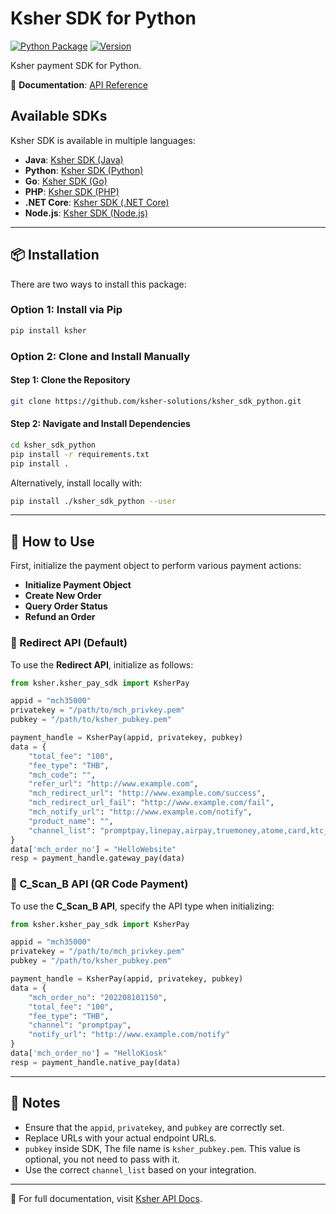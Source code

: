 # Ksher SDK for Python

[![Python Package](https://github.com/ksher-solutions/ksher_sdk_python/actions/workflows/python-publish.yml/badge.svg)](https://github.com/ksher-solutions/ksher_sdk_python/actions/workflows/python-publish.yml)
[![Version](https://img.shields.io/pypi/v/ksher)](https://pypi.org/project/ksher/)

Ksher payment SDK for Python.

📄 **Documentation**: [API Reference](http://api.ksher.net)

## Available SDKs
Ksher SDK is available in multiple languages:
- **Java**: [Ksher SDK (Java)](https://github.com/ksher-api/ksher-sdk/tree/master/java)
- **Python**: [Ksher SDK (Python)](https://github.com/ksher-solutions/ksher_sdk_python)
- **Go**: [Ksher SDK (Go)](https://github.com/ksher-api/ksher-sdk/tree/master/go)
- **PHP**: [Ksher SDK (PHP)](https://github.com/ksher-api/ksher-sdk/tree/master/php)
- **.NET Core**: [Ksher SDK (.NET Core)](https://github.com/ksher-api/ksher-sdk/tree/master/netcore)
- **Node.js**: [Ksher SDK (Node.js)](https://github.com/ksher-solutions/ksher_sdk_nodejs)

---

## 📦 Installation

There are two ways to install this package:

### Option 1: Install via Pip
```sh
pip install ksher
```

### Option 2: Clone and Install Manually
#### Step 1: Clone the Repository
```sh
git clone https://github.com/ksher-solutions/ksher_sdk_python.git
```

#### Step 2: Navigate and Install Dependencies
```sh
cd ksher_sdk_python
pip install -r requirements.txt
pip install .
```

Alternatively, install locally with:
```sh
pip install ./ksher_sdk_python --user
```

---

## 🚀 How to Use
First, initialize the payment object to perform various payment actions:
- **Initialize Payment Object**
- **Create New Order**
- **Query Order Status**
- **Refund an Order**

### 🔹 Redirect API (Default)
To use the **Redirect API**, initialize as follows:
```python
from ksher.ksher_pay_sdk import KsherPay

appid = "mch35000"
privatekey = "/path/to/mch_privkey.pem"
pubkey = "/path/to/ksher_pubkey.pem"

payment_handle = KsherPay(appid, privatekey, pubkey)
data = {
    "total_fee": "100",
    "fee_type": "THB",
    "mch_code": "",
    "refer_url": "http://www.example.com",
    "mch_redirect_url": "http://www.example.com/success",
    "mch_redirect_url_fail": "http://www.example.com/fail",
    "mch_notify_url": "http://www.example.com/notify",
    "product_name": "",
    "channel_list": "promptpay,linepay,airpay,truemoney,atome,card,ktc_instal,kbank_instal,kcc_instal,kfc_instal,scb_easy,bbl_deeplink,baybank_deeplink,kplus,alipay,wechat,card,ktc_instal,kbank_instal,kcc_instal,kfc_instal"
}
data['mch_order_no'] = "HelloWebsite"
resp = payment_handle.gateway_pay(data)
```

### 🔹 C_Scan_B API (QR Code Payment)
To use the **C_Scan_B API**, specify the API type when initializing:
```python
from ksher.ksher_pay_sdk import KsherPay

appid = "mch35000"
privatekey = "/path/to/mch_privkey.pem"
pubkey = "/path/to/ksher_pubkey.pem"

payment_handle = KsherPay(appid, privatekey, pubkey)
data = {
    "mch_order_no": "202208101150",
    "total_fee": "100",
    "fee_type": "THB",
    "channel": "promptpay",
    "notify_url": "http://www.example.com/notify"
}
data['mch_order_no'] = "HelloKiosk"
resp = payment_handle.native_pay(data)
```

---

## 📌 Notes
- Ensure that the `appid`, `privatekey`, and `pubkey` are correctly set.
- Replace URLs with your actual endpoint URLs.
- `pubkey` inside SDK, The file name is `ksher_pubkey.pem`. This value is optional, you not need to pass with it.
- Use the correct `channel_list` based on your integration.

---

📖 For full documentation, visit [Ksher API Docs](http://api.ksher.net).

